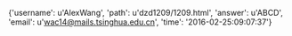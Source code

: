{'username': u'AlexWang', 'path': u'dzd1209/1209.html', 'answer': u'ABCD', 'email': u'wac14@mails.tsinghua.edu.cn', 'time': '2016-02-25:09:07:37'}